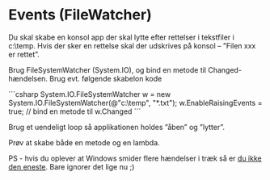 ﻿# Events (FileWatcher)

Du skal skabe en konsol app der skal lytte efter rettelser i tekstfiler i c:\temp. Hvis der sker en rettelse skal der udskrives på konsol – ”Filen xxx er rettet”.

Brug FileSystemWatcher (System.IO), og bind en metode til Changed-hændelsen. Brug evt. følgende skabelon kode

´´´csharp
System.IO.FileSystemWatcher w =
    new System.IO.FileSystemWatcher(@"c:\temp", "*.txt");
w.EnableRaisingEvents = true;
// bind en metode til w.Changed
´´´

Brug et uendeligt loop så applikationen holdes ”åben” og ”lytter”.

Prøv at skabe både en metode og en lambda.

PS - hvis du oplever at Windows smider flere hændelser i træk så er [du ikke den eneste](https://stackoverflow.com/questions/1764809/filesystemwatcher-changed-event-is-raised-twice). Bare ignorer det lige nu ;)